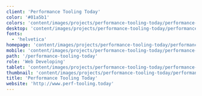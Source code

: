 ```yaml
---
client: 'Performance Tooling Today'
color: '#01a5b1'
colors: 'content/images/projects/performance-tooling-today/performance-tooling-today-colors.png'
desktop: 'content/images/projects/performance-tooling-today/performance-tooling-today-imac.png'
fonts:
  - 'helvetica'
homepage: 'content/images/projects/performance-tooling-today/performance-tooling-today.png'
mobile: 'content/images/projects/performance-tooling-today/performance-tooling-today-iphone.png'
path: '/performance-tooling-today'
role: 'Web Developing'
tablet: 'content/images/projects/performance-tooling-today/performance-tooling-today-ipad.png'
thumbnail: 'content/images/projects/performance-tooling-today/performance-tooling-today-thumbnail.png'
title: 'Performance Tooling Today'
website: 'http://www.perf-tooling.today'
---
```

